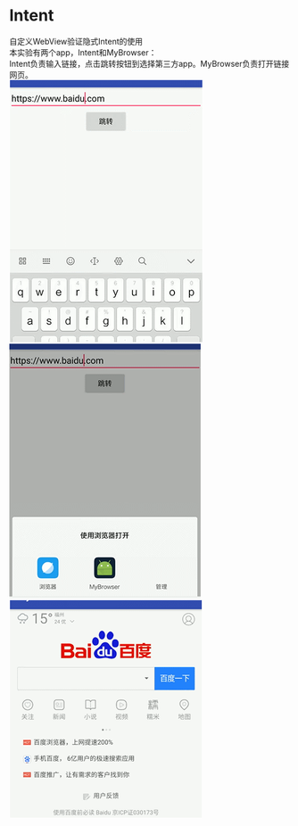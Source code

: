 # Intent
自定义WebView验证隐式Intent的使用<br>
本实验有两个app，Intent和MyBrowser：<br>
Intent负责输入链接，点击跳转按钮到选择第三方app。MyBrowser负责打开链接网页。<br>
![](https://github.com/panwenxia/Intent/blob/master/images/1.png)<br>
![](https://github.com/panwenxia/Intent/blob/master/images/2.png)<br>
![](https://github.com/panwenxia/Intent/blob/master/images/3.png)<br>
